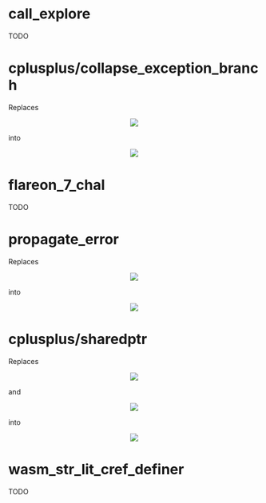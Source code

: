 # call_explore
TODO

# cplusplus/collapse_exception_branch
Replaces
<p align='center'>
<img src='https://github.com/mostobriv/herast/blob/main/pictures/collapse_exception_before.png'>
</p>  
into
<p align='center'>
<img src='https://github.com/mostobriv/herast/blob/main/pictures/collapse_exception_after.png'>
</p>  


# flareon_7_chal
TODO

# propagate_error
Replaces
<p align='center'>
<img src='https://github.com/mostobriv/herast/blob/main/pictures/propagate_error_before.png'>
</p>  
into
<p align='center'>
<img src='https://github.com/mostobriv/herast/blob/main/pictures/propagate_error_after.png'>
</p>  

# cplusplus/sharedptr
Replaces
<p align='center'>
<img src='https://github.com/mostobriv/herast/blob/main/pictures/sharedptr_before1.png'>
</p>  
and  
<p align='center'>
<img src='https://github.com/mostobriv/herast/blob/main/pictures/sharedptr_before2.png'>
</p>  
into  
<p align='center'>
<img src='https://github.com/mostobriv/herast/blob/main/pictures/sharedptr_after.png'>
</p>  

# wasm_str_lit_cref_definer
TODO